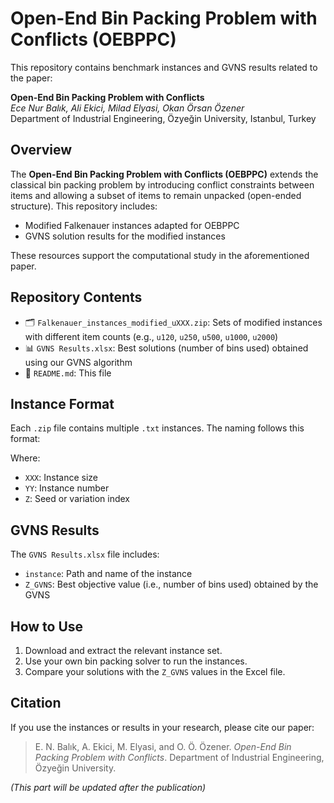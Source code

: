 # Open-End Bin Packing Problem with Conflicts (OEBPPC)

This repository contains benchmark instances and GVNS results related to the paper:

**Open-End Bin Packing Problem with Conflicts**  
*Ece Nur Balık, Ali Ekici, Milad Elyasi, Okan Örsan Özener*  
Department of Industrial Engineering, Özyeğin University, Istanbul, Turkey

## Overview

The **Open-End Bin Packing Problem with Conflicts (OEBPPC)** extends the classical bin packing problem by introducing conflict constraints between items and allowing a subset of items to remain unpacked (open-ended structure). This repository includes:

- Modified Falkenauer instances adapted for OEBPPC
- GVNS solution results for the modified instances

These resources support the computational study in the aforementioned paper.

## Repository Contents

- 🗂 `Falkenauer_instances_modified_uXXX.zip`: Sets of modified instances with different item counts (e.g., `u120`, `u250`, `u500`, `u1000`, `u2000`)
- 📊 `GVNS Results.xlsx`: Best solutions (number of bins used) obtained using our GVNS algorithm
- 📄 `README.md`: This file

## Instance Format

Each `.zip` file contains multiple `.txt` instances. The naming follows this format:


Where:
- `XXX`: Instance size
- `YY`: Instance number
- `Z`: Seed or variation index

## GVNS Results

The `GVNS Results.xlsx` file includes:
- `instance`: Path and name of the instance
- `Z_GVNS`: Best objective value (i.e., number of bins used) obtained by the GVNS

## How to Use

1. Download and extract the relevant instance set.
2. Use your own bin packing solver to run the instances.
3. Compare your solutions with the `Z_GVNS` values in the Excel file.

## Citation

If you use the instances or results in your research, please cite our paper:

> E. N. Balık, A. Ekici, M. Elyasi, and O. Ö. Özener. *Open-End Bin Packing Problem with Conflicts*. Department of Industrial Engineering, Özyeğin University.

*(This part will be updated after the publication)*

